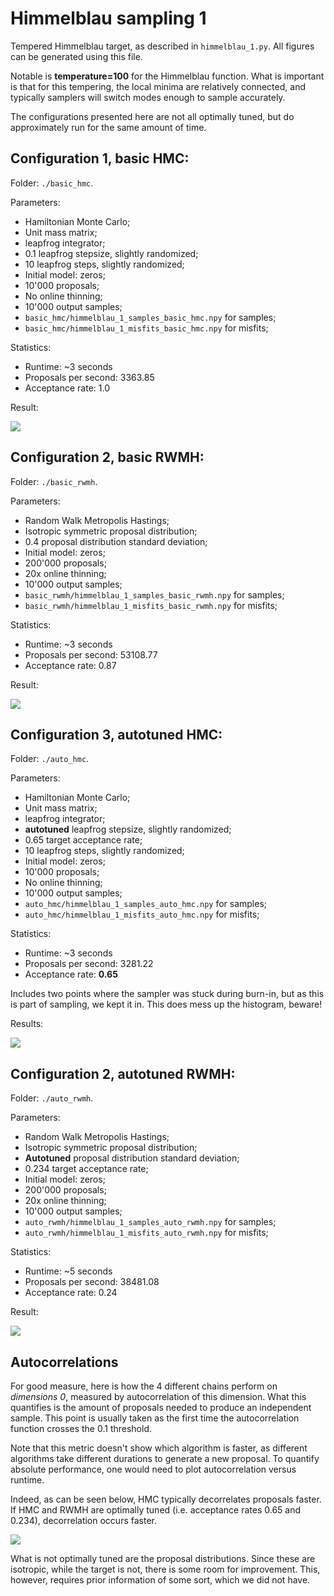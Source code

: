 # Himmelblau sampling 1

Tempered Himmelblau target, as described in `himmelblau_1.py`.
All figures can be generated using this file.

Notable is **temperature=100** for the Himmelblau function. What is important is that for this tempering, the local minima are relatively connected,
and typically samplers will switch modes enough to sample accurately.

The configurations presented here are not all optimally tuned, but do approximately run for the same amount of time.

## Configuration 1, basic HMC:

Folder: `./basic_hmc`.

Parameters:

- Hamiltonian Monte Carlo;
- Unit mass matrix;
- leapfrog integrator;
- 0.1 leapfrog stepsize, slightly randomized;
- 10 leapfrog steps, slightly randomized;
- Initial model: zeros;
- 10'000 proposals;
- No online thinning;
- 10'000 output samples;
- `basic_hmc/himmelblau_1_samples_basic_hmc.npy` for samples;
- `basic_hmc/himmelblau_1_misfits_basic_hmc.npy` for misfits;

Statistics:

- Runtime: ~3 seconds
- Proposals per second: 3363.85
- Acceptance rate: 1.0

Result:

[![](basic_hmc/himmelblau_1_result_basic_hmc.png)]()

## Configuration 2, basic RWMH:

Folder: `./basic_rwmh`.

Parameters:

- Random Walk Metropolis Hastings;
- Isotropic symmetric proposal distribution;
- 0.4 proposal distribution standard deviation;
- Initial model: zeros;
- 200'000 proposals;
- 20x online thinning;
- 10'000 output samples;
- `basic_rwmh/himmelblau_1_samples_basic_rwmh.npy` for samples;
- `basic_rwmh/himmelblau_1_misfits_basic_rwmh.npy` for misfits;

Statistics:

- Runtime: ~3 seconds
- Proposals per second: 53108.77
- Acceptance rate: 0.87

Result:

[![](basic_rwmh/himmelblau_1_result_basic_rwmh.png)]()

## Configuration 3, autotuned HMC:

Folder: `./auto_hmc`.

Parameters:

- Hamiltonian Monte Carlo;
- Unit mass matrix;
- leapfrog integrator;
- **autotuned** leapfrog stepsize, slightly randomized;
- 0.65 target acceptance rate;
- 10 leapfrog steps, slightly randomized;
- Initial model: zeros;
- 10'000 proposals;
- No online thinning;
- 10'000 output samples;
- `auto_hmc/himmelblau_1_samples_auto_hmc.npy` for samples;
- `auto_hmc/himmelblau_1_misfits_auto_hmc.npy` for misfits;

Statistics:

- Runtime: ~3 seconds
- Proposals per second: 3281.22
- Acceptance rate: **0.65**

Includes two points where the sampler was stuck during burn-in, but as this is part of sampling, we kept it in. This does mess up the histogram, beware!

Results:

[![](auto_hmc/himmelblau_1_result_auto_hmc.png)]()

## Configuration 2, autotuned RWMH:

Folder: `./auto_rwmh`.

Parameters:

- Random Walk Metropolis Hastings;
- Isotropic symmetric proposal distribution;
- **Autotuned** proposal distribution standard deviation;
- 0.234 target acceptance rate;
- Initial model: zeros;
- 200'000 proposals;
- 20x online thinning;
- 10'000 output samples;
- `auto_rwmh/himmelblau_1_samples_auto_rwmh.npy` for samples;
- `auto_rwmh/himmelblau_1_misfits_auto_rwmh.npy` for misfits;

Statistics:

- Runtime: ~5 seconds
- Proposals per second: 38481.08
- Acceptance rate: 0.24

Result:

[![](auto_rwmh/himmelblau_1_result_auto_rwmh.png)]()

## Autocorrelations

For good measure, here is how the 4 different chains perform on _dimensions 0_, measured by autocorrelation of this dimension. What this quantifies is the amount of proposals needed to produce an independent sample. This point is usually taken as the first time the autocorrelation function crosses the 0.1 threshold.

Note that this metric doesn't show which algorithm is faster, as different algorithms take different durations to generate a new proposal. To quantify absolute performance, one would need to plot autocorrelation versus runtime.

Indeed, as can be seen below, HMC typically decorrelates proposals faster. If HMC and RWMH are optimally tuned (i.e. acceptance rates 0.65 and 0.234), decorrelation occurs faster.

[![](autocorrelations.png)]()

What is not optimally tuned are the proposal distributions. Since these are isotropic, while the target is not, there is some room for improvement. This, however, requires prior information of some sort, which we did not have.
